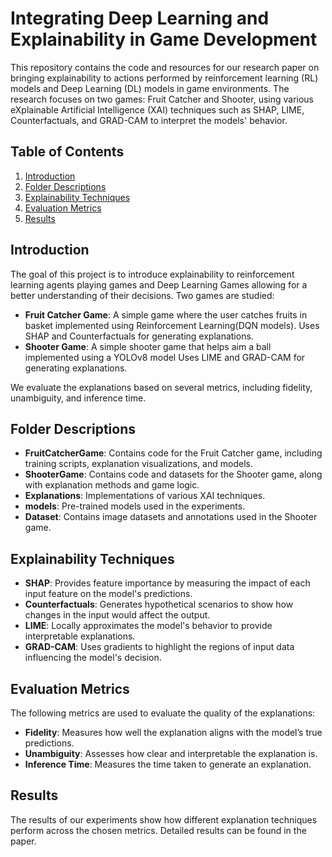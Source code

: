 # Integrating Deep Learning and Explainability in Game Development

This repository contains the code and resources for our research paper on bringing explainability to actions performed by reinforcement learning (RL) models and Deep Learning (DL) models in game environments. The research focuses on two games: Fruit Catcher and Shooter, using various eXplainable Artificial Intelligence (XAI) techniques such as SHAP, LIME, Counterfactuals, and GRAD-CAM to interpret the models' behavior.

## Table of Contents
1. [Introduction](#introduction)
2. [Folder Descriptions](#folder-descriptions)
3. [Explainability Techniques](#explainability-techniques)
4. [Evaluation Metrics](#evaluation-metrics)
5. [Results](#results)

## Introduction

The goal of this project is to introduce explainability to reinforcement learning agents playing games and Deep Learning Games allowing for a better understanding of their decisions. Two games are studied:
- **Fruit Catcher Game**: A simple game where the user catches fruits in basket implemented using Reinforcement Learning(DQN models). Uses SHAP and Counterfactuals for generating explanations.
- **Shooter Game**: A simple shooter game that helps aim a ball implemented using a YOLOv8 model Uses LIME and GRAD-CAM for generating explanations.

We evaluate the explanations based on several metrics, including fidelity, unambiguity, and inference time.

## Folder Descriptions
- **FruitCatcherGame**: Contains code for the Fruit Catcher game, including training scripts, explanation visualizations, and models.
- **ShooterGame**: Contains code and datasets for the Shooter game, along with explanation methods and game logic.
- **Explanations**: Implementations of various XAI techniques.
- **models**: Pre-trained models used in the experiments.
- **Dataset**: Contains image datasets and annotations used in the Shooter game.

## Explainability Techniques

- **SHAP**: Provides feature importance by measuring the impact of each input feature on the model's predictions.
- **Counterfactuals**: Generates hypothetical scenarios to show how changes in the input would affect the output.
- **LIME**: Locally approximates the model's behavior to provide interpretable explanations.
- **GRAD-CAM**: Uses gradients to highlight the regions of input data influencing the model's decision.

## Evaluation Metrics

The following metrics are used to evaluate the quality of the explanations:
- **Fidelity**: Measures how well the explanation aligns with the model’s true predictions.
- **Unambiguity**: Assesses how clear and interpretable the explanation is.
- **Inference Time**: Measures the time taken to generate an explanation.

## Results

The results of our experiments show how different explanation techniques perform across the chosen metrics. Detailed results can be found in the paper.
